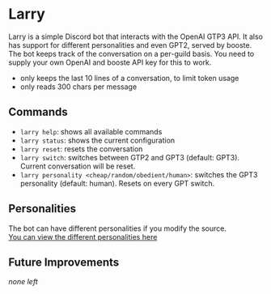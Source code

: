# Larry

Larry is a simple Discord bot that interacts with the OpenAI GTP3 API. It also has support for different personalities
and even GPT2, served by booste. The bot keeps track of the conversation on a per-guild basis. You need to supply your
own OpenAI and booste API key for this to work.

- only keeps the last 10 lines of a conversation, to limit token usage
- only reads 300 chars per message

## Commands

- `larry help`: shows all available commands
- `larry status`: shows the current configuration
- `larry reset`: resets the conversation
- `larry switch`: switches between GTP2 and GPT3 (default: GPT3). Current conversation will be reset.
- `larry personality <cheap/random/obedient/human>`: switches the GPT3 personality (default: human). Resets on every GPT
  switch.

## Personalities

The bot can have different personalities if you modify the source.  
[You can view the different personalities here](./src/GPT3/Personalities.js)

## Future Improvements

_none left_